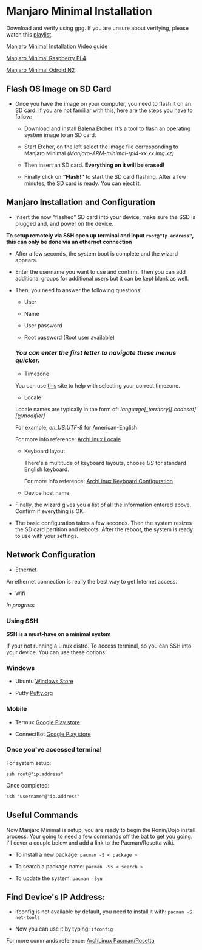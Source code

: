 # Manjaro Minimal Installation

Download and verify using gpg. If you are unsure about verifying, please watch this [playlist](https://www.youtube.com/playlist?list=PLmoQ11MXEmajkNPMvmc8OEeZ0zxOKbGRa).

[Manjaro Minimal Installation
Video guide](https://youtube.com/watch?v=ozAWczLqsB4) 

[Manjaro Minimal Raspberry Pi 4](https://manjaro.org/download/arm/raspberry-pi-4/arm8-raspberry-pi-4-minimal/)

[Manjaro Minimal Odroid N2](http://167.71.58.234/osimages/)

## Flash OS Image on SD Card

* Once you have the image on your computer, you need to flash it on an SD card. If you are not familiar with this, here are the steps you have to follow:

  * Download and install [Balena Etcher](https://www.balena.io/etcher/). It’s a tool to flash an operating system image to an SD card.

  * Start Etcher, on the left select the image file corresponding to Manjaro Minimal *(Manjaro-ARM-minimal-rpi4-xx.xx.img.xz)*

  * Then insert an SD card. 
**Everything on it will be erased!**

  * Finally click on **“Flash!”** to start the SD card flashing. After a few minutes, the SD card is ready. You can eject it.

## Manjaro Installation and Configuration

* Insert the now "flashed" SD card into your device, make sure the SSD is plugged and, and power on the device.

__**To setup remotely via SSH open up terminal and input `root@"Ip.address"`, this can only be done via an ethernet connection**__

  * After a few seconds, the system boot is complete and the wizard appears. 

* Enter the username you want to use and confirm. Then you can add additional groups for additional users but it can be kept blank as well. 

* Then, you need to answer the following questions:

  * User
  
  * Name

  * User password

  * Root password (Root user available) 

   ### __*You can enter the first letter to navigate these menus quicker.*__

   * Timezone

    You can use [this](https://worldtimezone.com/) site to help with selecting your correct timezone.

   * Locale

    Locale names are typically in the form of: 
    *language[_territory][.codeset][@modifier]*

    For example, *en_US.UTF-8* for   American-English

    For more info reference:
    [ArchLinux Locale](https://wiki.archlinux.org/index.php/Locale)

  * Keyboard layout

    There's a multitude of keyboard layouts, choose *US* for standard English keyboard. 

    For more info reference:
    [ArchLinux Keyboard Configuration](https://wiki.archlinux.org/index.php/Linux_console/Keyboard_configuration#Creating_a_custom_keymap)

   * Device host name

* Finally, the wizard gives you a list of all the information entered above. Confirm if everything is OK. 

* The basic configuration takes a few seconds. Then the system resizes the SD card partition and reboots. After the reboot, the system is ready to use with your settings. 

## Network Configuration
  * Ethernet 

An ethernet connection is really the best way to get Internet access. 

  * Wifi

*In progress*

### Using SSH

**SSH is a must-have on a minimal system**

If your not running a Linux distro. To access terminal, so you can SSH into your device. You can use these options:

### Windows

-  Ubuntu [Windows Store](https://www.microsoft.com/en-us/p/ubuntu/9nblggh4msv6#activetab=pivot:overviewtab) 

-  Putty [Putty.org](https://putty.org/) 

### Mobile

- Termux [Google Play store](https://play.google.com/store/apps/details?id=com.termux) 

- ConnectBot [Google Play store](https://play.google.com/store/apps/details?id=org.connectbot) 

### Once you've accessed terminal

For system setup:

`ssh root@"ip.address"`

Once completed:

`ssh "username"@"ip.address"`

## Useful Commands
Now Manjaro Minimal is setup, you are ready to begin the Ronin/Dojo install process. Your going to need a few commands off the bat to get you going. I'll cover a couple below and add a link to the Pacman/Rosetta wiki. 

* To install a new package:
`pacman -S < package >`

* To search a package name: 
`pacman -Ss < search >`

* To update the system:
`pacman -Syu`

## Find Device's IP Address:

* ifconfig is not available by default, you need to install it with: 
`pacman -S net-tools`

* Now you can use it by typing: 
`ifconfig`

For more commands reference:
[ArchLinux Pacman/Rosetta](https://wiki.archlinux.org/index.php/Pacman/Rosetta)
